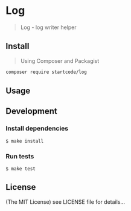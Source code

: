 Log
==========

> Log - log writer helper

## Install

> Using Composer and Packagist

```sh
composer require startcode/log
```

## Usage


## Development

### Install dependencies

    $ make install

### Run tests

    $ make test


## License

(The MIT License)
see LICENSE file for details...
